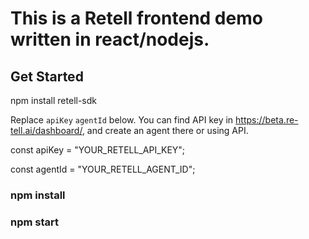# This is a Retell frontend demo written in react/nodejs.

## Get Started

npm install retell-sdk

Replace `apiKey` `agentId` below. You can find API key in https://beta.re-tell.ai/dashboard/, and create an agent there or using API.

const apiKey = "YOUR_RETELL_API_KEY";

const agentId = "YOUR_RETELL_AGENT_ID";

### npm install

### npm start
